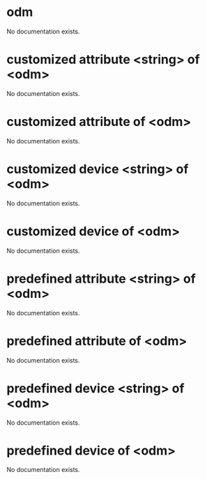 # odm

No documentation exists.

# customized attribute &lt;string&gt; of &lt;odm&gt;

No documentation exists.

# customized attribute of &lt;odm&gt;

No documentation exists.

# customized device &lt;string&gt; of &lt;odm&gt;

No documentation exists.

# customized device of &lt;odm&gt;

No documentation exists.

# predefined attribute &lt;string&gt; of &lt;odm&gt;

No documentation exists.

# predefined attribute of &lt;odm&gt;

No documentation exists.

# predefined device &lt;string&gt; of &lt;odm&gt;

No documentation exists.

# predefined device of &lt;odm&gt;

No documentation exists.

